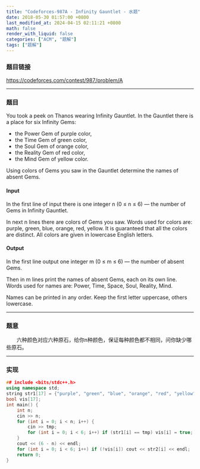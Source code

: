```yaml
---
title: "Codeforces-987A - Infinity Gauntlet - 水题"
date: 2018-05-30 01:57:00 +0800
last_modified_at: 2024-04-15 02:11:21 +0800
math: false
render_with_liquid: false
categories: ["ACM", "题解"]
tags: ["题解"]
---
```


### 题目链接

https://codeforces.com/contest/987/problem/A

---
### 题目

You took a peek on Thanos wearing Infinity Gauntlet. In the Gauntlet there is a place for six Infinity Gems:

+ the Power Gem of purple color, 
+ the Time Gem of green color, 
+ the Soul Gem of orange color, 
+ the Reality Gem of red color, 
+ the Mind Gem of yellow color.

Using colors of Gems you saw in the Gauntlet determine the names of absent Gems. 
#### Input
In the first line of input there is one integer n (0 ≤ n ≤ 6) — the number of Gems in Infinity Gauntlet.

In next n lines there are colors of Gems you saw. Words used for colors are: purple, green, blue, orange, red, yellow. It is guaranteed that all the colors are distinct. All colors are given in lowercase English letters. 
#### Output
In the first line output one integer m (0 ≤ m ≤ 6) — the number of absent Gems.

Then in m lines print the names of absent Gems, each on its own line. Words used for names are: Power, Time, Space, Soul, Reality, Mind.

Names can be printed in any order. Keep the first letter uppercase, others lowercase.

---
### 题意

&emsp;&emsp;六种颜色对应六种原石，给你n种颜色，保证每种颜色都不相同，问你缺少哪些原石。

---
### 实现

```cpp
## include <bits/stdc++.h>
using namespace std;
string str1[17] = {"purple", "green", "blue", "orange", "red", "yellow"}, str2[17] = {"Power", "Time", "Space", "Soul", "Reality", "Mind"}, tmp;
bool vis[17];
int main() {
	int n;
	cin >> n;
	for (int i = 0; i < n; i++) {
	    cin >> tmp;
	    for (int i = 0; i < 6; i++) if (str1[i] == tmp) vis[i] = true;
	}
	cout << (6 - n) << endl;
	for (int i = 0; i < 6; i++) if (!vis[i]) cout << str2[i] << endl;
	return 0;
}
```